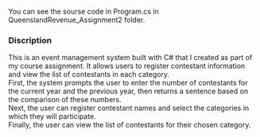 You can see the sourse code in Program.cs in QueenslandRevenue_Assignment2 folder. 

### Discription
This is an event management system built with C# that I created as part of my course assignment. It allows users to register contestant information and view the list of contestants in each category.
<br>First, the system prompts the user to enter the number of contestants for the current year and the previous year, then returns a sentence based on the comparison of these numbers.
<br>Next, the user can register contestant names and select the categories in which they will participate.
<br>Finally, the user can view the list of contestants for their chosen category.
